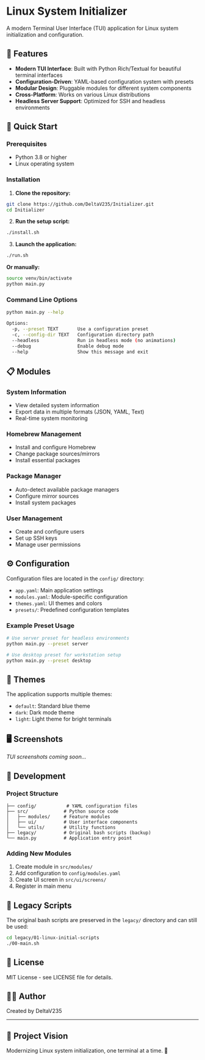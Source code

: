# Linux System Initializer

A modern Terminal User Interface (TUI) application for Linux system initialization and configuration.

## 🌟 Features

- **Modern TUI Interface**: Built with Python Rich/Textual for beautiful terminal interfaces
- **Configuration-Driven**: YAML-based configuration system with presets
- **Modular Design**: Pluggable modules for different system components
- **Cross-Platform**: Works on various Linux distributions
- **Headless Server Support**: Optimized for SSH and headless environments

## 🚀 Quick Start

### Prerequisites

- Python 3.8 or higher
- Linux operating system

### Installation

1. **Clone the repository:**

```bash
git clone https://github.com/DeltaV235/Initializer.git
cd Initializer
```

2. **Run the setup script:**

```bash
./install.sh
```

3. **Launch the application:**

```bash
./run.sh
```

**Or manually:**

```bash
source venv/bin/activate
python main.py
```

### Command Line Options

```bash
python main.py --help

Options:
  -p, --preset TEXT       Use a configuration preset
  -c, --config-dir TEXT   Configuration directory path
  --headless              Run in headless mode (no animations)
  --debug                 Enable debug mode
  --help                  Show this message and exit
```

## 📋 Modules

### System Information

- View detailed system information
- Export data in multiple formats (JSON, YAML, Text)
- Real-time system monitoring

### Homebrew Management

- Install and configure Homebrew
- Change package sources/mirrors
- Install essential packages

### Package Manager

- Auto-detect available package managers
- Configure mirror sources
- Install system packages

### User Management

- Create and configure users
- Set up SSH keys
- Manage user permissions

## ⚙️ Configuration

Configuration files are located in the `config/` directory:

- `app.yaml`: Main application settings
- `modules.yaml`: Module-specific configuration  
- `themes.yaml`: UI themes and colors
- `presets/`: Predefined configuration templates

### Example Preset Usage

```bash
# Use server preset for headless environments
python main.py --preset server

# Use desktop preset for workstation setup
python main.py --preset desktop
```

## 🎨 Themes

The application supports multiple themes:

- `default`: Standard blue theme
- `dark`: Dark mode theme  
- `light`: Light theme for bright terminals

## 🖥️ Screenshots

*TUI screenshots coming soon...*

## 🔧 Development

### Project Structure

```text
├── config/           # YAML configuration files
├── src/             # Python source code
│   ├── modules/     # Feature modules
│   ├── ui/          # User interface components
│   └── utils/       # Utility functions
├── legacy/          # Original bash scripts (backup)
└── main.py          # Application entry point
```

### Adding New Modules

1. Create module in `src/modules/`
2. Add configuration to `config/modules.yaml`
3. Create UI screen in `src/ui/screens/`
4. Register in main menu

## 📜 Legacy Scripts

The original bash scripts are preserved in the `legacy/` directory and can still be used:

```bash
cd legacy/01-linux-initial-scripts
./00-main.sh
```

## 📄 License

MIT License - see LICENSE file for details.

## 👨‍💻 Author

Created by DeltaV235

---

## 🎯 Project Vision

Modernizing Linux system initialization, one terminal at a time. 🚀
